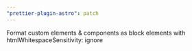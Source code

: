 ```yaml
---
"prettier-plugin-astro": patch
---
```


Format custom elements & components as block elements with htmlWhitespaceSensitivity: ignore

